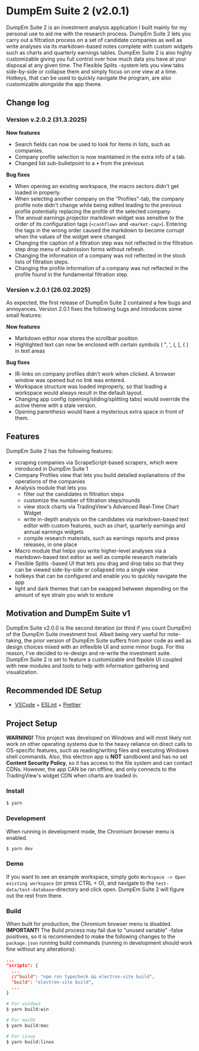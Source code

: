 # DumpEm Suite 2 (v2.0.1)

DumpEm Suite 2 is an investment analysis application I built mainly for my personal use to aid me with the research process. DumpEm Suite 2 lets you carry out a filtration process on a set of candidate companies as well as write analyses via its markdown-based notes complete with custom widgets such as charts and quarterly earnings tables. DumpEm Suite 2 is also highly 
customizable giving you full control over how much data you have at your disposal at any given time. The Flexible Splits -system lets you view tabs side-by-side or collapse them and simply focus on one view at a time. Hotkeys, that can be used to quickly navigate the program, are also customizable alongside the app theme.

## Change log

### Version v.2.0.2 (31.3.2025)

**New features**
- Search fields can now be used to look for items in lists, such as companies.
- Company profile selection is now maintained in the extra info of a tab.
- Changed list sub-bulletpoint to a • from the previous

**Bug fixes**
- When opening an existing workspace, the macro sectors didn't get loaded in properly.
- When selecting another company on the "Profiles"-tab, the company profile note didn't change while being edited leading to the previous profile potentially replacing the profile of the selected company.
- The annual earnings projector markdown widget was sensitive to the order of its configuration tags (`<cashflow>` and `<market-cap>`). Entering the tags in the wrong order caused the markdown to become corrupt when the values of the widget were changed.
- Changing the caption of a filtration step was not reflected in the filtration step drop menu of submission forms without refresh.
- Changing the information of a company was not reflected in the stock lists of filtration steps.
- Changing the profile information of a company was not reflected in the profile found in the fundamental filtration step.

### Version v.2.0.1 (26.02.2025)

As expected, the first release of DumpEm Suite 2 contained a few bugs and annoyances. Version 2.0.1 fixes the following bugs and introduces some small features:

**New features**
- Markdown editor now stores the scrollbar position
- Highlighted text can now be enclosed with certain symbols ( ", ', (, [, { ) in text areas

**Bug fixes**
- IR-links on company profiles didn't work when clicked. A browser window was opened but no link was entered.
- Workspace structure was loaded improperly, so that loading a workspace would always result in the default layout.
- Changing app config (opening/sliding/splitting tabs) would override the active theme with a stale version.
- Opening parenthesis would have a mysterious extra space in front of them.

## Features

DumpEm Suite 2 has the following features:
- scraping companies via ScrapeScript-based scrapers, which were introduced in DumpEm Suite 1
- Company Profiles view that lets you build detailed explanations of the operations of the companies
- Analysis module that lets you 
  - filter out the candidates in filtration steps
  - customize the number of filtration steps/rounds
  - view stock charts via TradingView's Advanced Real-Time Chart Widget
  - write in-depth analysis on the candidates via markdown-based text editor with custom features, such as chart, quarterly earnings and annual earnings widgets
  - compile research materials, such as earnings reports and press releases, in one place
- Macro module that helps you write higher-level analyses via a markdown-based text editor as well as compile research materials
- Flexible Splits -based UI that lets you drag and drop tabs so that they can be viewed side-by-side or collapsed into a single view
- hotkeys that can be configured and enable you to quickly navigate the app
- light and dark themes that can be swapped between depending on the amount of eye strain you wish to endure

## Motivation and DumpEm Suite v1

DumpEm Suite v2.0.0 is the second iteration (or third if you count DumpEm) of the DumpEm Suite investment tool. Albeit being very useful for note-taking, the prior
version of DumpEm Suite suffers from poor code as well as design choices mixed with an inflexible UI and some minor bugs. For this reason, I've decided to re-design
and re-write the investment suite. DumpEm Suite 2 is set to feature a customizable and flexible UI coupled with new modules and tools to help with information gathering
and visualization. 


## Recommended IDE Setup

- [VSCode](https://code.visualstudio.com/) + [ESLint](https://marketplace.visualstudio.com/items?itemName=dbaeumer.vscode-eslint) + [Prettier](https://marketplace.visualstudio.com/items?itemName=esbenp.prettier-vscode)

## Project Setup

**WARNING!** This project was developed on Windows and will most likely not work on other operating systems due to the heavy reliance on direct calls to OS-specific features, such as reading/writing files and executing Windows shell commands. Also, this electron app is **NOT** sandboxed and has no set **Content Security Policy**, so it has access to the file system and can contact CDNs. However, the app CAN be ran offline, and only connects to the TradingView's widget CDN when charts are loaded in.

### Install

```bash
$ yarn
```

### Development

When running in development mode, the Chromium browser menu is enabled.

```bash
$ yarn dev
```

### Demo

If you want to see an example workspace, simply goto `Workspace -> Open existing workspace` (or press CTRL + O), and navigate to the `test-data/test-database`-directory and click open. DumpEm Suite 2 will figure out the rest from there.

### Build

When built for production, the Chromium browser menu is disabled. **IMPORTANT!** The Build process may fail due to "unused variable" -false positives, so it is recommended to make the 
following changes to the `package.json` running build commands (running in development should work fine without any alterations):
```json
...
"scripts": {
  ...
  //"build": "npm run typecheck && electron-vite build",
  "build": "electron-vite build", 
  ...
}
```

```bash
# For windows
$ yarn build:win

# For macOS
$ yarn build:mac

# For Linux
$ yarn build:linux
```
